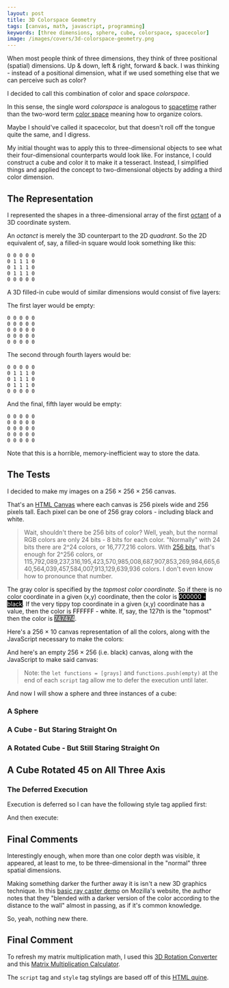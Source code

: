 ```yaml
---
layout: post
title: 3D Colorspace Geometry
tags: [canvas, math, javascript, programming]
keywords: [three dimensions, sphere, cube, colorspace, spacecolor]
image: /images/covers/3d-colorspace-geometry.png
---
```


When most people think of three dimensions, they think of three positional (spatial) dimensions. Up & down, left & right, forward & back. I was thinking - instead of a positional dimension, what if we used something else that we can perceive such as color?

I decided to call this combination of color and space *colorspace*.

In this sense, the single word *colorspace* is analogous to [spacetime](https://en.wikipedia.org/wiki/Spacetime) rather than the two-word term [color space](https://en.wikipedia.org/wiki/Color_space) meaning how to organize colors.

Maybe I should've called it spacecolor, but that doesn't roll off the tongue quite the same, and I digress.

My initial thought was to apply this to three-dimensional objects to see what their four-dimensional counterparts would look like. For instance, I could construct a cube and color it to make it a tesseract. Instead, I simplified things and applied the concept to two-dimensional objects by adding a third color dimension.

## The Representation

I represented the shapes in a three-dimensional array of the first [octant](https://en.wikipedia.org/wiki/Octant_%28solid_geometry%29) of a 3D coordinate system.

An *octanct* is merely the 3D counterpart to the 2D *quadrant*. So the 2D equivalent of, say, a filled-in square would look something like this:

    0 0 0 0 0
    0 1 1 1 0
    0 1 1 1 0
    0 1 1 1 0
    0 0 0 0 0

A 3D filled-in cube would of similar dimensions would consist of five layers:

The first layer would be empty:

    0 0 0 0 0
    0 0 0 0 0
    0 0 0 0 0
    0 0 0 0 0
    0 0 0 0 0

The second through fourth layers would be:

    0 0 0 0 0
    0 1 1 1 0
    0 1 1 1 0
    0 1 1 1 0
    0 0 0 0 0

And the final, fifth layer would be empty:

    0 0 0 0 0
    0 0 0 0 0
    0 0 0 0 0
    0 0 0 0 0
    0 0 0 0 0

Note that this is a horrible, memory-inefficient way to store the data.

## The Tests

I decided to make my images on a 256 × 256 × 256 canvas.

That's an [HTML Canvas](https://developer.mozilla.org/en-US/docs/Web/API/Canvas_API) where each canvas is 256 pixels wide and 256 pixels tall. Each pixel can be one of 256 gray colors - including black and white.

> Wait, shouldn't there be 256 bits of color? Well, yeah, but the normal RGB colors are only 24 bits - 8 bits for each color. "Normally" with 24 bits there are 2^24 colors, or 16,777,216 colors. With [256 bits](https://en.wikipedia.org/wiki/256-bit_computing), that's enough for 2^256 colors, or <span style="overflow-wrap: break-word;">115,792,089,237,316,195,423,570,985,008,687,907,853,269,984,665,640,564,039,457,584,007,913,129,639,936</span> colors. I don't even know how to pronounce that number.

The gray color is specified by the *topmost color coordinate*. So if there is no color coordinate in a given (x,y) coordinate, then the color is <span style="background-color: #000000; color: white">000000 - black</span>. If the very tippy top coordinate in a given (x,y) coordinate has a value, then the color is <span style="background-color: #FFFFFF; color: black">FFFFFF - white</span>. If, say, the 127th is the "topmost" then the color is <span style="background-color: #747474; color: white">747474</span>.

Here's a 256 × 10 canvas representation of all the colors, along with the JavaScript necessary to make the colors:

<canvas id="grays" width="256" height="10"></canvas>

<script>
let grays = () => {
    let canvas = document.getElementById('grays')
    let ctx = canvas.getContext('2d')

    for (let i = 0; i < 256; i++) {
        ctx.fillStyle = `rgb(${i},${i},${i})`
        ctx.fillRect(i, 0, 1, 10)
    }
}

let functions = [grays]
</script>

And here's an empty 256 × 256 (i.e. black) canvas, along with the JavaScript to make said canvas:

<canvas id="empty" width="256" height="256"></canvas>

<script>
let empty = () => {
    let canvas = document.getElementById('empty')
    let ctx = canvas.getContext('2d')

    let space = Array.from({length: 256}, 
            () => Array.from({length: 256}, 
            () => Array.from({length: 256}, () => 0)))
   
    for (let x = 0; x < space.length; x++) {
        for (let y = 0; y < space[x].length; y++) {
            let color = space[x][y].reduce((color, position) => (color << 1) + position)
            ctx.fillStyle = `rgb(${color},${color},${color})`
            ctx.fillRect(x, y, 1, 1)
        }
    }
}

functions.push(empty)
</script>

> Note: the `let functions = [grays]` and `functions.push(empty)` at the end of each `script` tag allow me to defer the execution until later.

And now I will show a sphere and three instances of a cube:

### A Sphere

<canvas id="sphere" width="256" height="256"></canvas>

<script>
let sphere = () => {
    let canvas = document.getElementById('sphere')
    let ctx = canvas.getContext('2d')

    let size = 256

    let space = Array.from({length: size}, 
            () => Array.from({length: size},
            () => 0))

    let radiusSquared = Math.floor((size / 2) * (size / 2))
    let center = size / 2

    let isSpherePoint = (x,y,c) => (x - center) * (x - center)
                                     + (y - center) * (y - center) 
                                     + (c - center) * (c - center)
                                     < radiusSquared

    for (let x = 0; x < space.length; x++) {
        for (let y = 0; y < space[x].length; y++) {
            for (let c = 0; c < 256; c++) {
                if (isSpherePoint(x,y,c)) {
                    space[x][y] = Math.max(c, space[x][y])
                }
            }
        }
    }
   
    for (let x = 0; x < space.length; x++) {
        for (let y = 0; y < space[x].length; y++) {
            let color = space[x][y]
            ctx.fillStyle = `rgb(${color},${color},${color})`
            ctx.fillRect(x, y, 1, 1)
        }
    }
}

functions.push(sphere)
</script>

### A Cube - But Staring Straight On

<canvas id="cube" width="256" height="256"></canvas>

<script>
let cube = () => {
    let canvas = document.getElementById('cube')
    let ctx = canvas.getContext('2d')

    let space = Array.from({length: 256}, 
            () => Array.from({length: 256}, 
            () => 0))

    let isCubePoint = (x,y,c) => x > 50 && x < 206
                                && y > 50 && y < 206
                                && c > 50 && c < 206

    for (let x = 0; x < space.length; x++) {
        for (let y = 0; y < space[x].length; y++) {
            for (let c = 0; c < 256; c++) {
                if (isCubePoint(x,y,c)) {
                    space[x][y] = Math.max(c, space[x][y])
                }
            }
        }
    }

    for (let x = 0; x < space.length; x++) {
        for (let y = 0; y < space[x].length; y++) {
            let color = space[x][y]
            ctx.fillStyle = `rgb(${color},${color},${color})`
            ctx.fillRect(x, y, 1, 1)
        }
    }
}

functions.push(cube)
</script>

### A Rotated Cube - But Still Staring Straight On

<canvas id="rotatedCube" width="256" height="256"></canvas>

<script>
let rotatedCube = () => {
    let canvas = document.getElementById('rotatedCube')
    let ctx = canvas.getContext('2d')

    let space = Array.from({length: 256}, 
            () => Array.from({length: 256}, 
            () => 0))

    let center = 256 / 2

    let isCubePoint = (x,y,c) => x > 50 && x < 206
                        && y > 50 && y < 206
                        && c > 50 && c < 206

    let rotatedCoords = (x,y,c) => {
        let tx = x - center
        let ty = y - center
        let tc = c - center

        let rotx = 0.707 * tx - 0.707 * ty + 0 * tc
        let roty = 0.707 * tx + 0.707 * ty + 0 * tc
        let rotc = 0 * tx - 0 * ty + 1 * tc

        let newx = rotx + center
        let newy = roty + center
        let newc = rotc + center

        return {x: Math.floor(newx), y: Math.floor(newy), c: Math.floor(newc)}
    }

    for (let x = 0; x < space.length; x++) {
        for (let y = 0; y < space[x].length; y++) {
            for (let c = 0; c < 256; c++) {
                if (isCubePoint(x,y,c)) {
                    let coords = rotatedCoords(x,y,c)
                    space[coords.x][coords.y] = Math.max(coords.c, space[coords.x][coords.y])
                }
            }
        }
    }

    for (let x = 0; x < space.length; x++) {
        for (let y = 0; y < space[x].length; y++) {
            let color = space[x][y]
            ctx.fillStyle = `rgb(${color},${color},${color})`
            ctx.fillRect(x, y, 1, 1)
        }
    }
}

functions.push(rotatedCube)
</script>

## A Cube Rotated 45 on All Three Axis

<canvas id="rotatedCube2" width="256" height="256"></canvas>

<script>
let rotatedCube2 = () => {
    let canvas = document.getElementById('rotatedCube2')
    let ctx = canvas.getContext('2d')

    let space = Array.from({length: 256}, 
            () => Array.from({length: 256}, 
            () => 0))

    let center = 256 / 2

    let isCubePoint = (x,y,c) => x > 50 && x < 206
                        && y > 50 && y < 206
                        && c > 50 && c < 206

    let rotatedCoords = (x,y,c) => {
        let tx = x - center
        let ty = y - center
        let tc = c - center

        let rotx = 0.473 * tx - 0.301 * ty + 0.828 * tc
        let roty = 0.828 * tx + 0.473 * ty - 0.301 * tc
        let rotc = -0.301 * tx - 0.828 * ty + 0.473 * tc

        let newx = rotx + center
        let newy = roty + center
        let newc = rotc + center

        return {x: Math.floor(newx), y: Math.floor(newy), c: Math.floor(newc)}
    }

    for (let x = 0; x < space.length; x++) {
        for (let y = 0; y < space[x].length; y++) {
            for (let c = 0; c < 256; c++) {
                if (isCubePoint(x,y,c)) {
                    let coords = rotatedCoords(x,y,c)
                    space[coords.x][coords.y] = Math.max(coords.c, space[coords.x][coords.y])
                }
            }
        }
    }

    for (let x = 0; x < space.length; x++) {
        for (let y = 0; y < space[x].length; y++) {
            let color = space[x][y]
            ctx.fillStyle = `rgb(${color},${color},${color})`
            ctx.fillRect(x, y, 1, 1)
        }
    }
}

functions.push(rotatedCube2)
</script>

### The Deferred Execution

Execution is deferred so I can have the following style tag applied first:

<style>
article div.entry canvas {
    border: 1px solid black;
}

article div.entry script, article div.entry style {
    display: block;
    white-space: pre-wrap;
    font-family:'Courier New', Courier, monospace;
}

article div.entry script:before {
    content: "<script>";
}

article div.entry script:after {
    content: "</script>";
}

article div.entry style:before {
    content: "<style>";
}

article div.entry style:after {
    content: "<\/style>";
}
</style>

And then execute:

<script>
functions.forEach(f => f())
</script>

## Final Comments

Interestingly enough, when more than one color depth was visible, it appeared, at least to me, to be three-dimensional in the "normal" three spatial dimensions.

Making something darker the further away it is isn't a new 3D graphics technique. In this [basic ray caster demo](https://developer.mozilla.org/en-US/docs/Web/API/Canvas_API/A_basic_ray-caster) on Mozilla's website, the author notes that they "blended with a darker version of the color according to the distance to the wall" almost in passing, as if it's common knowledge.

So, yeah, nothing new there.

## Final Comment

To refresh my matrix multiplication math, I used this [3D Rotation Converter](https://www.andre-gaschler.com/rotationconverter/) and this [Matrix Multiplication Calculator](https://matrix.reshish.com/multCalculation.php).

The `script` tag and `style` tag stylings are based off of this [HTML quine](https://secretgeek.github.io/html_wysiwyg/html.html).